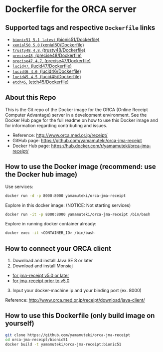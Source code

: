 # Dockerfile for the ORCA server

## Supported tags and respective `Dockerfile` links
* [`bionic51`, `5.1`, `latest` (bionic51/Dockerfile)](https://github.com/yamamuteki/orca-jma-receipt/blob/master/bionic51/Dockerfile)
* [`xenial50`, `5.0` (xenial50/Dockerfile)](https://github.com/yamamuteki/orca-jma-receipt/blob/master/xenial50/Dockerfile)
* [`trusty48`, `4.8`, (trusty48/Dockerfile)](https://github.com/yamamuteki/orca-jma-receipt/blob/master/trusty48/Dockerfile)
* [`precise48`, (precise48/Dockerfile)](https://github.com/yamamuteki/orca-jma-receipt/blob/master/precise48/Dockerfile)
* [`precise47`, `4.7`, (precise47/Dockerfile)](https://github.com/yamamuteki/orca-jma-receipt/blob/master/precise47/Dockerfile)
* [`lucid47`, (lucid47/Dockerfile)](https://github.com/yamamuteki/orca-jma-receipt/blob/master/lucid47/Dockerfile)
* [`lucid46`, `4.6`, (lucid46/Dockerfile)](https://github.com/yamamuteki/orca-jma-receipt/blob/master/lucid46/Dockerfile)
* [`lucid45`, `4.5`, (lucid45/Dockerfile)](https://github.com/yamamuteki/orca-jma-receipt/blob/master/lucid45/Dockerfile)
* [`etch45`, (etch45/Dockerfile)](https://github.com/yamamuteki/orca-jma-receipt/blob/master/etch45/Dockerfile)

## About this Repo

This is the Git repo of the Docker image for the ORCA (Online Receipt Computer Advantage) server in a development environment. See the Docker Hub page for the full readme on how to use this Docker image and for information regarding contributing and issues.

* Reference: <http://www.orca.med.or.jp/receipt/>
* GitHub page: <https://github.com/yamamuteki/orca-jma-receipt>
* Docker Hub page: <https://hub.docker.com/r/yamamuteki/orca-jma-receipt/>

## How to use the Docker image (recommend: use the Docker hub image)

Use services:

```bash
docker run -d -p 8000:8000 yamamuteki/orca-jma-receipt
```

Explore in this docker image: (NOTICE: Not starting services)

```bash
docker run -it -p 8000:8000 yamamuteki/orca-jma-receipt /bin/bash
```

Explore in running docker container already:

```bash
docker exec -it <CONTAINER_ID> /bin/bash
```

## How to connect your ORCA client

1. Download and install Java SE 8 or later
2. Download and install Monsiaj
  - [for jma-receipt v5.0 or later](https://www.orca.med.or.jp/receipt/download/java-client2/)
  - [for jma-receipt prior to v5.0](https://www.orca.med.or.jp/receipt/download/java-client/)
3. Input your docker-machine ip and your binding port (ex. 8000)

Reference: <http://www.orca.med.or.jp/receipt/download/java-client/>

## How to use this Dockerfile (only build image on yourself)

```bash
git clone https://github.com/yamamuteki/orca-jma-receipt
cd orca-jma-receipt/bionic51
docker build -t yamamuteki/orca-jma-receipt:bionic51
```
